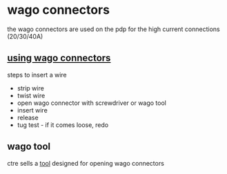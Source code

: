 # wago connectors

the wago connectors are used on the pdp for the high current connections (20/30/40A)

## [using wago connectors](https://www.youtube.com/watch?v=AJzCYzr5gXU&feature=youtu.be&t=493)

steps to insert a wire

* strip wire
* twist wire
* open wago connector with screwdriver or wago tool
* insert wire
* release
* tug test - if it comes loose, redo

## wago tool

ctre sells a [tool](http://www.ctr-electronics.com/wago-tool.html) designed for opening wago connectors